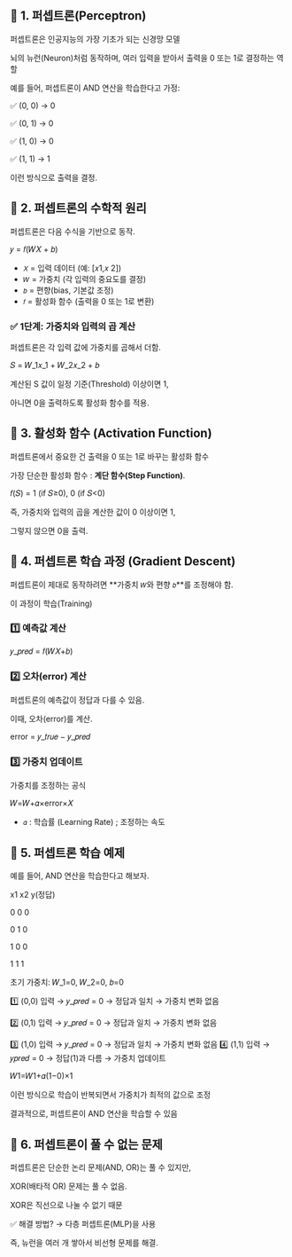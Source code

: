 ## 📌 1. 퍼셉트론(Perceptron)
퍼셉트론은 인공지능의 가장 기초가 되는 신경망 모델

뇌의 뉴런(Neuron)처럼 동작하며, 여러 입력을 받아서 출력을 0 또는 1로 결정하는 역할

예를 들어, 퍼셉트론이 AND 연산을 학습한다고 가정:

✅ (0, 0) → 0

✅ (0, 1) → 0

✅ (1, 0) → 0

✅ (1, 1) → 1

이런 방식으로 출력을 결정.

## 📌 2. 퍼셉트론의 수학적 원리
퍼셉트론은 다음 수식을 기반으로 동작.

𝑦 = 𝑓(𝑊𝑋 + 𝑏)

- `𝑋` = 입력 데이터 (예: [𝑥1,𝑥 2])
- `𝑊` = 가중치 (각 입력의 중요도를 결정)
- `𝑏` = 편향(bias, 기본값 조정)
- `𝑓` = 활성화 함수 (출력을 0 또는 1로 변환)

### ✅ 1단계: 가중치와 입력의 곱 계산
퍼셉트론은 각 입력 값에 가중치를 곱해서 더함.

𝑆 = 𝑊_1𝑥_1 + 𝑊_2𝑥_2 + 𝑏

계산된 S 값이 일정 기준(Threshold) 이상이면 1,

아니면 0을 출력하도록 활성화 함수를 적용.

## 📌 3. 활성화 함수 (Activation Function)
퍼셉트론에서 중요한 건 출력을 0 또는 1로 바꾸는 활성화 함수

가장 단순한 활성화 함수 : **계단 함수(Step Function)**.

𝑓(𝑆) = 1 (if 𝑆≥0), 0 (if 𝑆<0)

즉, 가중치와 입력의 곱을 계산한 값이 0 이상이면 1,

그렇지 않으면 0을 출력.

## 📌 4. 퍼셉트론 학습 과정 (Gradient Descent)
퍼셉트론이 제대로 동작하려면 **가중치 `𝑊`와 편향 `𝑏`**를 조정해야 함.

이 과정이 학습(Training)

### 1️⃣ 예측값 계산
𝑦_𝑝𝑟𝑒𝑑 = 𝑓(𝑊𝑋+𝑏)

### 2️⃣ 오차(error) 계산
퍼셉트론의 예측값이 정답과 다를 수 있음.

이때, 오차(error)를 계산.

error = 𝑦_𝑡𝑟𝑢𝑒 − 𝑦_𝑝𝑟𝑒𝑑

### 3️⃣ 가중치 업데이트
가중치를 조정하는 공식

𝑊=𝑊+𝛼×error×𝑋
- `𝛼` : 학습률 (Learning Rate) ; 조정하는 속도

## 📌 5. 퍼셉트론 학습 예제
예를 들어, AND 연산을 학습한다고 해보자.


x1    	x2    	y(정답)

0    	0     	0

0    	1    	0

1    	0    	0

1    	1   	1

초기 가중치: 𝑊_1=0, 𝑊_2=0, 𝑏=0

1️⃣ (0,0) 입력 → 𝑦_𝑝𝑟𝑒𝑑 = 0 → 정답과 일치 → 가중치 변화 없음

2️⃣ (0,1) 입력 → 𝑦_𝑝𝑟𝑒𝑑 = 0 ​→ 정답과 일치 → 가중치 변화 없음

3️⃣ (1,0) 입력 → 𝑦_𝑝𝑟𝑒𝑑 = 0 → 정답과 일치 → 가중치 변화 없음
4️⃣ (1,1) 입력 → 𝑦𝑝𝑟𝑒𝑑 = 0 → 정답(1)과 다름 → 가중치 업데이트


𝑊1=𝑊1+𝛼(1−0)×1

이런 방식으로 학습이 반복되면서 가중치가 최적의 값으로 조정

결과적으로, 퍼셉트론이 AND 연산을 학습할 수 있음


## 📌 6. 퍼셉트론이 풀 수 없는 문제
퍼셉트론은 단순한 논리 문제(AND, OR)는 풀 수 있지만,

XOR(배타적 OR) 문제는 풀 수 없음.

XOR은 직선으로 나눌 수 없기 때문


✅ 해결 방법? → 다층 퍼셉트론(MLP)을 사용

즉, 뉴런을 여러 개 쌓아서 비선형 문제를 해결.
